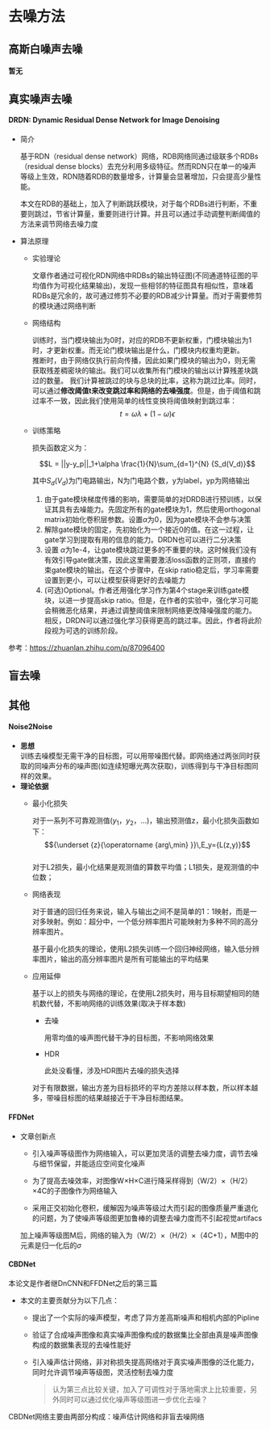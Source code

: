 # 去噪方法

## 高斯白噪声去噪

#### 暂无

## 真实噪声去噪
#### DRDN: Dynamic Residual Dense Network for Image Denoising
- 简介   

  基于RDN（residual dense network）网络，RDB网络同通过级联多个RDBs（residual dense blocks）去充分利用多级特征。然而RDN只在单一的噪声等级上生效，RDN随着RDB的数量增多，计算量会显著增加，只会提高少量性能。   
  
  本文在RDB的基础上，加入了判断跳跃模块，对于每个RDBs进行判断，不重要则跳过，节省计算量，重要则进行计算。并且可以通过手动调整判断阈值的方法来调节网络去噪力度   
  
- 算法原理   
	- 实验理论  
	
	  文章作者通过可视化RDN网络中RDBs的输出特征图(不同通道特征图的平均值作为可视化结果输出)，发现一些相邻的特征图具有相似性，意味着RDBs是冗余的，故可通过修剪不必要的RDB减少计算量。而对于需要修剪的模块通过网络判断   
	  
	- 网络结构   
		
		训练时，当门模块输出为0时，对应的RDB不更新权重，门模块输出为1时，才更新权重。而无论门模块输出是什么，门模块内权重均更新。   
		推断时，由于网络仅执行前向传播，因此如果门模块的输出为0，则无需获取残差稠密块的输出。我们可以收集所有门模块的输出以计算残差块跳过的数量。 我们计算被跳过的块与总块的比率，这称为跳过比率。同时，可以通过**修改阈值t来改变跳过率和网络的去噪强度**。但是，由于阈值和跳过率不一致，因此我们使用简单的线性变换将阈值映射到跳过率：  
		$$t = \omega \lambda+(1-\omega)\epsilon$$  
		
	- 训练策略  
	   
	   损失函数定义为：   
	   
	   $$L = ||y-y_p||_1+\alpha \frac{1}{N}\sum_{d=1}^{N} {S_d(V_d)}$$  
	   
	   其中$S_d(V_d)$为门电路输出，N为门电路个数，y为label，yp为网络输出   
	   
	  1. 由于gate模块梯度传播的影响，需要简单的对DRDB进行预训练，以保证其具有去噪能力。先固定所有的gate模块为1，然后使用orthogonal matrix初始化卷积层参数。设置$\alpha$为0，因为gate模块不会参与决策  
	  2. 解除gate模块的固定，先初始化为一个接近0的值。在这一过程，让gate学习到提取有用的信息的能力。DRDN也可以进行二分决策  
	  3. 设置 $\alpha$为1e-4，让gate模块跳过更多的不重要的块。这时候我们没有有效引导gate做决策，因此这里需要激活loss函数的正则项，直接约束gate模块的输出。在这个步骤中，在skip ratio稳定后，学习率需要设置到更小，可以让模型获得更好的去噪能力   
	  4. (可选)Optional。作者还用强化学习作为第4个stage来训练gate模块，以进一步提高skip ratio。但是，在作者的实验中，强化学习可能会稍微恶化结果，并通过调整阈值来限制网络更改降噪强度的能力。相反，DRDN可以通过强化学习获得更高的跳过率。因此，作者将此阶段视为可选的训练阶段。  
	  
参考：https://zhuanlan.zhihu.com/p/87096400
## 盲去噪


## 其他
#### Noise2Noise
- **思想**   
  训练去噪模型无需干净的目标图，可以用带噪图代替。即网络通过两张同时获取的同噪声分布的噪声图(如连续短曝光两次获取)，训练得到与干净目标图同样的效果。  
- **理论依据**
	- 最小化损失  
	  
	  对于一系列不可靠观测值($y_1$，$y_2$，...)，输出预测值z，最小化损失函数如下：   
	  $${\underset {z}{\operatorname {arg\,min} }}\,E_y={L(z,y)}$$   
	  对于L2损失，最小化结果是观测值的算数平均值；L1损失，是观测值的中位数；   
	  
	- 网络表现   
	  
	  对于普通的回归任务来说，输入与输出之间不是简单的1：1映射，而是一对多映射。例如：超分中，一个低分辨率图片可能映射为多种不同的高分辨率图片。   

	  基于最小化损失的理论，使用L2损失训练一个回归神经网络，输入低分辨率图片，输出的高分辨率图片是所有可能输出的平均结果   
	
	- 应用延伸   
	
		基于以上的损失与网络的理论，在使用L2损失时，用与目标期望相同的随机数代替，不影响网络的训练效果(取决于样本数)  
		
		- 去噪	  
		
			用零均值的噪声图代替干净的目标图，不影响网络效果  

		- HDR  
		
			此处没看懂，涉及HDR图片去噪的损失选择  

		对于有限数据，输出方差为目标损坏的平均方差除以样本数，所以样本越多，带噪目标图的结果越接近于干净目标图结果。  

#### FFDNet

- 文章创新点
	- 引入噪声等级图作为网络输入，可以更加灵活的调整去噪力度，调节去噪与细节保留，并能适应空间变化噪声  
	
	- 为了提高去噪效率，对图像W×H×C进行降采样得到（W/2）×（H/2）×4C的子图像作为网络输入  
	
	- 采用正交初始化卷积，缓解因为噪声等级过大而引起的图像质量严重退化的问题，为了使噪声等级图更加鲁棒的调整去噪力度而不引起视觉artifacs  
	
	加上噪声等级图M后，网络的输入为（W/2）×（H/2）×（4C+1），M图中的元素是归一化后的$\sigma$  
	
#### CBDNet

本论文是作者继DnCNN和FFDNet之后的第三篇

- 本文的主要贡献分为以下几点：
	-  提出了一个实际的噪声模型，考虑了异方差高斯噪声和相机内部的Pipline  
	
	- 验证了合成噪声图像和真实噪声图像构成的数据集比全部由真是噪声图像  构成的数据集表现的去噪性能好  
	
	- 引入噪声估计网络，非对称损失提高网络对于真实噪声图像的泛化能力，同时允许调节噪声等级图，灵活控制去噪力度  
		>  认为第三点比较关键，加入了可调性对于落地需求上比较重要，另外同时可以通过优化噪声等级图进一步优化去噪？
	
CBDNet网络主要由两部分构成：噪声估计网络和非盲去噪网络  
<!--stackedit_data:
eyJoaXN0b3J5IjpbMTIxMjA3MTEzNiwtMTA5MTI1MTExOSw4NT
M5ODI5ODIsLTc0NDczNjUxLDEzMTc3ODYwODMsLTE3OTY0MzU3
MSwtNDA4MjE3NjExLC0xNDk4ODUxODYyLC04ODYzMDc3NzAsMT
IzNTE0NjQyMiwxMDIxMjIxMjQsLTE5MDMyNzIyNTUsNDUwOTkw
NDg4LDQ1MDk5MDQ4OCwxODgzMzI0NzI4LDk5ODAyMTQ4NiwxNj
QzNzQ3NzgyLC0xMTQzMzM5MzMyLDE3NTExMTAyMjMsLTIxMTYy
MDcxODldfQ==
-->